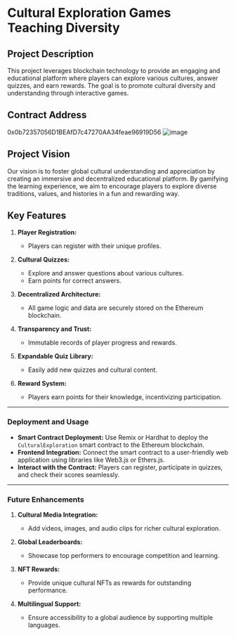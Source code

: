 # Cultural Exploration Games Teaching Diversity

## Project Description
This project leverages blockchain technology to provide an engaging and educational platform where players can explore various cultures, answer quizzes, and earn rewards. The goal is to promote cultural diversity and understanding through interactive games.

## Contract Address
0x0b72357056D1BEAfD7c47270AA34feae96919D56
![image](https://github.com/user-attachments/assets/a0933530-b99a-4663-8c7c-97fef277b3e3)


## Project Vision
Our vision is to foster global cultural understanding and appreciation by creating an immersive and decentralized educational platform. By gamifying the learning experience, we aim to encourage players to explore diverse traditions, values, and histories in a fun and rewarding way.

## Key Features

1. **Player Registration:**
   - Players can register with their unique profiles.

2. **Cultural Quizzes:**
   - Explore and answer questions about various cultures.
   - Earn points for correct answers.

3. **Decentralized Architecture:**
   - All game logic and data are securely stored on the Ethereum blockchain.

4. **Transparency and Trust:**
   - Immutable records of player progress and rewards.

5. **Expandable Quiz Library:**
   - Easily add new quizzes and cultural content.

6. **Reward System:**
   - Players earn points for their knowledge, incentivizing participation.

---

### Deployment and Usage
- **Smart Contract Deployment:** Use Remix or Hardhat to deploy the `CulturalExploration` smart contract to the Ethereum blockchain.
- **Frontend Integration:** Connect the smart contract to a user-friendly web application using libraries like Web3.js or Ethers.js.
- **Interact with the Contract:** Players can register, participate in quizzes, and check their scores seamlessly.

---

### Future Enhancements
1. **Cultural Media Integration:**
   - Add videos, images, and audio clips for richer cultural exploration.

2. **Global Leaderboards:**
   - Showcase top performers to encourage competition and learning.

3. **NFT Rewards:**
   - Provide unique cultural NFTs as rewards for outstanding performance.

4. **Multilingual Support:**
   - Ensure accessibility to a global audience by supporting multiple languages.

